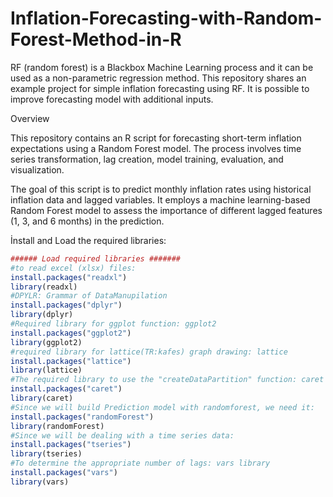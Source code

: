# Inflation-Forecasting-with-Random-Forest-Method-in-R
 RF (random forest) is a Blackbox Machine Learning process and it can be used as a non-parametric regression method.  This repository shares an example project for simple inflation forecasting using RF.  It is possible to improve forecasting model with additional inputs.


Overview

This repository contains an R script for forecasting short-term inflation expectations using a Random Forest model. The process involves time series transformation, lag creation, model training, evaluation, and visualization.

The goal of this script is to predict monthly inflation rates using historical inflation data and lagged variables. It employs a machine learning-based Random Forest model to assess the importance of different lagged features (1, 3, and 6 months) in the prediction.

İnstall and Load the required libraries:

```R
###### Load required libraries #######
#to read excel (xlsx) files: 
install.packages("readxl")
library(readxl)
#DPYLR: Grammar of DataManupilation
install.packages("dplyr")
library(dplyr)
#Required library for ggplot function: ggplot2
install.packages("ggplot2")
library(ggplot2)
#required library for lattice(TR:kafes) graph drawing: lattice
install.packages("lattice")
library(lattice)
#The required library to use the "createDataPartition" function: caret
install.packages("caret")
library(caret)
#Since we will build Prediction model with randomforest, we need it:
install.packages("randomForest")
library(randomForest)
#Since we will be dealing with a time series data:
install.packages("tseries")
library(tseries)
#To determine the appropriate number of lags: vars library
install.packages("vars")
library(vars)
```

